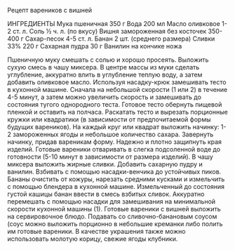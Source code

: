 Рецепт вареников с вишней

ИНГРЕДИЕНТЫ
Мука пшеничная
350 г
Вода
200 мл
Масло оливковое
1-2 ст. л.
Соль
½ ч. л. (по вкусу)
Вишня замороженная без косточек
350-400 г
Сахар-песок
4-5 ст. л.
Банан
2 шт. (среднего размера)
Сливки 33%
220 г
Сахарная пудра
30 г
Ванилин
на кончике ножа

Пшеничную муку смешать с солью и хорошо просеять. Выложить сухую смесь в чашу миксера.
В центре массы из муки сделать углубление, аккуратно влить в углубление теплую воду, а затем добавить оливковое масло.
Используя насадку-крюк замешивать тесто в кухонной машине. Сначала на небольшой скорости (1 или 2) в течение 4-5 минут, а затем можно увеличить скорость и замешивать до состояния тугого однородного теста.
Готовое тесто обернуть пищевой пленкой и оставить на полчаса.
Раскатать тесто и вырезать порционные кружки или квадратики (в зависимости от предпочитаемой формы будущих вареников).
На каждый круг или квадрат выложить начинку: 1-2 замороженных ягоды и небольшое количество сахара.
Завернуть начинку, придав вареникам форму. Надежно и плотно защипнуть края изделий.
Готовые вареники отваривать в слегка подсоленной воде до готовности (5-10 минут в зависимости от размера изделий).
В чашу миксера выложить жирные сливки. Добавить сахарную пудру и ванилин. Взбивать с помощью насадки-венчика до устойчивых пиков.
Бананы очистить от кожуры, нарезать средними кусками и измельчить с помощью блендера в кухонной машине.
Измельченный до состояния густой кашицы банан ввести в смесь взбитых сливок. Аккуратно перемешать с помощью насадки для замешивания на минимальной скорости кухонной машины (1).
Готовые вареники с вишней выложить на сервировочное блюдо. Подавать со сливочно-банановым соусом (соус можно выложить порционно в небольшие креманки либо полить им готовые вареники.
В качестве украшения также можно использовать молотую корицу, свежие ягоды клубники.